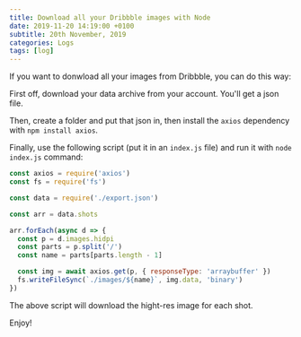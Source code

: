 ```yaml
---
title: Download all your Dribbble images with Node
date: 2019-11-20 14:19:00 +0100
subtitle: 20th November, 2019
categories: Logs
tags: [log]
---
```


If you want to donwload all your images from Dribbble, you can do this way:

First off, download your data archive from your account. You'll get a json file.

Then, create a folder and put that json in, then install the `axios` dependency with `npm install axios`. 

Finally, use the following script (put it in an `index.js` file) and run it with `node index.js` command:

```js
const axios = require('axios')
const fs = require('fs')

const data = require('./export.json')

const arr = data.shots

arr.forEach(async d => {
  const p = d.images.hidpi
  const parts = p.split('/')
  const name = parts[parts.length - 1]

  const img = await axios.get(p, { responseType: 'arraybuffer' })
  fs.writeFileSync(`./images/${name}`, img.data, 'binary')
})
```

The above script will download the hight-res image for each shot.

Enjoy!